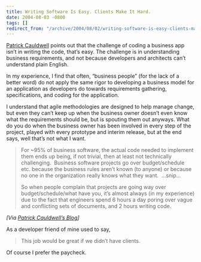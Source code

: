```yaml
---
title: Writing Software Is Easy. Clients Make It Hard.
date: 2004-08-03 -0800
tags: []
redirect_from: "/archive/2004/08/02/writing-software-is-easy-clients-make-it-hard.aspx/"
---
```


[Patrick Cauldwell](http://www.cauldwell.net/patrick/blog/) points out
that the challenge of coding a business app isn’t in writing the code,
that’s easy. The challenge is in understanding business requirements,
and not because developers and architects can’t understand plain
English.

In my experience, I find that often, “business people” (for the lack of
a better word) do not apply the same rigor to developing a business
model for an application as developers do towards requirements
gathering, specifications, and coding for the application.

I understand that agile methodologies are designed to help manage
change, but even they can’t keep up when the business owner doesn’t even
know what the requirements should be, but is spouting them out anyways.
What do you do when the business owner has been involved in every step
of the project, played with every prototype and interim release, but at
the end says, well that’s not what I want.

> For \~95% of business software, the actual code needed to implement
> them ends up being, if not trivial, then at least not technically
> challenging.  Business software projects go over budget/schedule etc.
> because the business rules aren’t known (to anyone) or because no one
> in the organization really knows what they want.  ...snip...
>
> So when people complain that projects are going way over
> budget/schedule/what have you, it’s almost always (in my experience)
> due to the fact that engineers spend 6 hours a day poring over vague
> and conflicting sets of documents, and 2 hours writing code.

*[Via [Patrick Cauldwell’s
Blog](http://www.cauldwell.net/patrick/blog/PermaLink,guid,69fcfdb9-bc46-4497-9c0d-a5de50663b76.aspx)]*

As a developer friend of mine used to say,

> This job would be great if we didn’t have clients.

Of course I prefer the paycheck.

